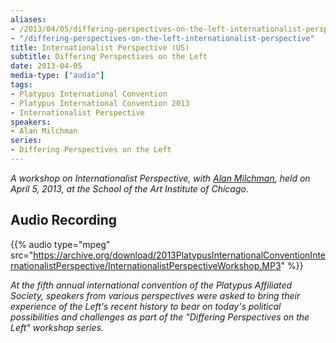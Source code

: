 ```yaml
---
aliases:
- /2013/04/05/differing-perspectives-on-the-left-internationalist-perspective-us
- "/differing-perspectives-on-the-left-internationalist-perspective"
title: Internationalist Perspective (US)
subtitle: Differing Perspectives on the Left
date: 2013-04-05
media-type: ["audio"]
tags:
- Platypus International Convention
- Platypus International Convention 2013
- Internationalist Perspective
speakers:
- Alan Milchman
series:
- Differing Perspectives on the Left
---
```


_A workshop on Internationalist Perspective, with [Alan Milchman](/speakers/alan-milchman), held on April 5, 2013, at the School of the Art Institute of Chicago._

## Audio Recording

{{% audio type="mpeg" src="https://archive.org/download/2013PlatypusInternationalConventionInternationalistPerspective/InternationalistPerspectiveWorkshop.MP3" %}}

_At the fifth annual international convention of the Platypus Affiliated Society, speakers from various perspectives were asked to bring their experience of the Left's recent history to bear on today's political possibilities and challenges as part of the "Differing Perspectives on the Left" workshop series._
